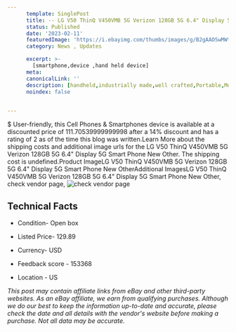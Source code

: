```yaml
---
      template: SinglePost
      title: -- LG V50 ThinQ V450VMB 5G Verizon 128GB 5G 6.4" Display 5G Smart Phone New Other
      status: Published
      date: '2023-02-11'
      featuredImage: 'https://i.ebayimg.com/thumbs/images/g/B2gAAOSwMWtikcSp/s-l225.jpg'
      category: News , Updates

      excerpt: >-
        [smartphone,device ,hand held device]
      meta:
      canonicalLink: ''
      description: [handheld,industrially made,well crafted,Portable,Mobile,Compact,Convenient,Lightweight,Maneuverable,Man-portable,Miniature,Carriable,Hand-held,Light,Holdable,Transportable,Mobile device,Pocket-sized,On-the-go,Wireless,Cordless,Compact size,Convenient size, smartphone,device ,hand held device]
      noindex: false

        
---
```

$
    User-friendly, this Cell Phones & Smartphones device is available at a discounted price of 111.70539999999998 after a 14% discount and has a rating of 2 as of the time this blog was written.Learn More about the shipping costs and additional image urls for the LG V50 ThinQ V450VMB 5G Verizon 128GB 5G 6.4" Display 5G Smart Phone New Other. The shipping cost is undefined.Product ImageLG V50 ThinQ V450VMB 5G Verizon 128GB 5G 6.4" Display 5G Smart Phone New OtherAdditional ImagesLG V50 ThinQ V450VMB 5G Verizon 128GB 5G 6.4" Display 5G Smart Phone New Other, check vendor page, ![check vendor page](https://origin-galleryplus.ebayimg.com/ws/web/204173011500_2_0_1/225x225.jpg,https://origin-galleryplus.ebayimg.com/ws/web/204173011500_3_0_1/225x225.jpg,https://origin-galleryplus.ebayimg.com/ws/web/204173011500_4_0_1/225x225.jpg,https://origin-galleryplus.ebayimg.com/ws/web/204173011500_5_0_1/225x225.jpg,https://origin-galleryplus.ebayimg.com/ws/web/204173011500_6_0_1/225x225.jpg)
    
    

 ## Technical Facts 



     
      

 - Condition- Open box 


      

 - Listed Price- 129.89 


      

 - Currency- USD 


      

 - Feedback score - 153368 


      

 - Location - US 


      
      

 *_This post may contain affiliate links from eBay and other third-party websites. As an eBay affiliate, we earn from qualifying purchases. Although we do our best to keep the information up-to-date and accurate, please check the date and all details with the vendor's website before making a purchase. Not all data may be accurate._*



    
    
    
    
    